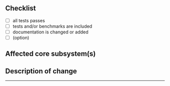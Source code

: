 <!--
Thank you for your pull request. Please provide a description above and review
the requirements below.

Bug fixes and new features should include tests and possibly benchmarks.

Contributors guide: ./.github/CONTRIBUTING.md
-->

<!-- _Please make sure to review and check all of these items:_ -->


## Checklist
<!-- Remove items that do not apply. For completed items, change [ ] to [x]. -->

- [ ] all tests passes
- [ ] tests and/or benchmarks are included
- [ ] documentation is changed or added
- [ ] \(option\)

<!-- _NOTE: these things are not required to open a PR and can be done afterwards / while the PR is open._ -->

## Affected core subsystem(s)
<!-- Please provide affected other system(s). -->

## Description of change
<!-- Please provide a description of the change here. -->

* * *
